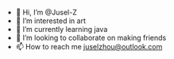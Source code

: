 - 👋 Hi, I’m @Jusel-Z
- 👀 I’m interested in art
- 🌱 I’m currently learning java
- 💞️ I’m looking to collaborate on making friends
- 📫 How to reach me juselzhou@outlook.com

<!---
Jusel-Z/Jusel-Z is a ✨ special ✨ repository because its `README.md` (this file) appears on your GitHub profile.
You can click the Preview link to take a look at your changes.
--->
